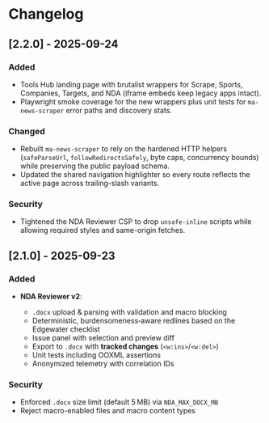 # Changelog

## [2.2.0] - 2025-09-24

### Added

* Tools Hub landing page with brutalist wrappers for Scrape, Sports, Companies, Targets, and NDA (iframe embeds keep legacy apps intact).
* Playwright smoke coverage for the new wrappers plus unit tests for `ma-news-scraper` error paths and discovery stats.

### Changed

* Rebuilt `ma-news-scraper` to rely on the hardened HTTP helpers (`safeParseUrl`, `followRedirectsSafely`, byte caps, concurrency bounds) while preserving the public payload schema.
* Updated the shared navigation highlighter so every route reflects the active page across trailing-slash variants.

### Security

* Tightened the NDA Reviewer CSP to drop `unsafe-inline` scripts while allowing required styles and same-origin fetches.

## [2.1.0] - 2025-09-23

### Added

* **NDA Reviewer v2**:

  * `.docx` upload & parsing with validation and macro blocking
  * Deterministic, burdensomeness‑aware redlines based on the Edgewater checklist
  * Issue panel with selection and preview diff
  * Export to `.docx` with **tracked changes** (`<w:ins>`/`<w:del>`)
  * Unit tests including OOXML assertions
  * Anonymized telemetry with correlation IDs

### Security

* Enforced `.docx` size limit (default 5 MB) via `NDA_MAX_DOCX_MB`
* Reject macro-enabled files and macro content types
